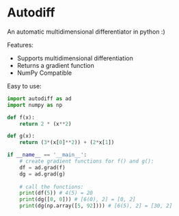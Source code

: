 # Autodiff
An automatic multidimensional differentiator in python :)

Features:
* Supports multidimensional differentiation
* Returns a gradient function
* NumPy Compatible

Easy to use:
```python
import autodiff as ad
import numpy as np

def f(x):
    return 2 * (x**2)

def g(x):
    return (3*(x[0]**2)) + (2*x[1])

if __name__ == '__main__':
    # create gradient functions for f() and g():
    df = ad.grad(f)
    dg = ad.grad(g)
    
    # call the functions:
    print(df(5)) # 4(5) = 20
    print(dg([0, 0])) # [6(0), 2] = [0, 2]
    print(dg(np.array([5, 92]))) # [6(5), 2] = [30, 2]
```
